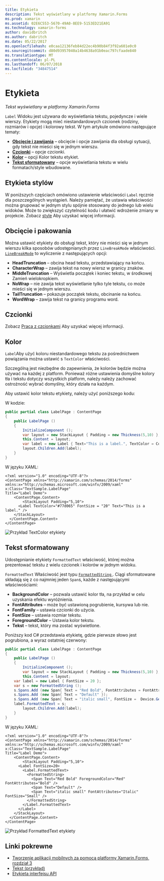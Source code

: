 ```yaml
---
title: Etykieta
description: Tekst wyświetlany w platformy Xamarin.Forms
ms.prod: xamarin
ms.assetid: 02E6C553-5670-49A0-8EE9-5153ED21EA91
ms.technology: xamarin-forms
author: davidbritch
ms.author: dabritch
ms.date: 05/22/2017
ms.openlocfilehash: e0caa12136feb84d22ec4b90b84f3f92a601e0c0
ms.sourcegitcommit: d80d93957040a14b4638a91b0eac797cfaade840
ms.translationtype: MT
ms.contentlocale: pl-PL
ms.lasthandoff: 06/07/2018
ms.locfileid: "34847514"
---
```

# <a name="label"></a>Etykieta

_Tekst wyświetlany w platformy Xamarin.Forms_

`Label` Widoku jest używana do wyświetlania tekstu, pojedyncze i wiele wierszy. Etykiety mogą mieć niestandardowych czcionek (rodziny, rozmiarów i opcje) i kolorowy tekst. W tym artykule omówiono następujące tematy:

- **[Obcięcie i zawijania](#Truncation_and_Wrapping)**  &ndash; obcięcie i opcje zawijania dla obsługi sytuacji, gdy tekst nie mieści się w jednym wierszu.
- **[Czcionki](#Font)**  &ndash; opcje czcionki.
- **[Kolor](#Color)**  &ndash; opcji Kolor tekstu etykiet.
- **[Tekst sformatowany](#Formatted_Text)**  &ndash; opcje wyświetlania tekstu w wielu formatach/style wbudowane.

## <a name="styling-label"></a>Etykieta stylów

W poniższych częściach omówiono ustawienie właściwości `Label` ręcznie dla poszczególnych wystąpień. Należy pamiętać, że ustawia właściwości można grupować w jednym stylu spójnie stosowany do jednego lub wielu widoków. Może to zwiększyć czytelność kodu i ułatwić wdrożenie zmiany w projekcie. Zobacz [style](~/xamarin-forms/user-interface/text/styles.md) Aby uzyskać więcej informacji.

<a name="Truncation_and_Wrapping" />

## <a name="truncation-and-wrapping"></a>Obcięcie i pakowania

Można ustawić etykiety do obsługi tekst, który nie mieści się w jednym wierszu kilka sposobów udostępnianych przez `LineBreakMode` właściwości. [`LineBreakMode`](https://developer.xamarin.com/api/type/Xamarin.Forms.LineBreakMode/) to wyliczenie z następujących opcji:

- **HeadTruncation** &ndash; obcina head tekstu, przedstawiający na końcu.
- **CharacterWrap** &ndash; zawija tekst na nowy wiersz w granicy znaków.
- **MiddleTruncation** &ndash; Wyświetla początek i koniec tekstu, w środkowej Zamień wielokropkiem.
- **NoWrap** &ndash; nie zawija tekst wyświetlanie tylko tyle tekstu, co może mieści się w jednym wierszu.
- **TailTruncation** &ndash; pokazuje początek tekstu, obcinanie na końcu.
- **WordWrap** &ndash; zawija tekst na granicy programu word.

## <a name="font"></a>Czcionki

Zobacz [Praca z czcionkami](~/xamarin-forms/user-interface/text/fonts.md) Aby uzyskać więcej informacji.

## <a name="color"></a>Kolor

`Label`Aby użyć koloru niestandardowego tekstu za pośrednictwem powiązania można ustawić s `TextColor` właściwości.

Szczególną jest niezbędne do zapewnienia, że kolorów będzie można używać na każdej z platform. Ponieważ różne ustawienia domyślne kolory tła i tekstu dotyczy wszystkich platform, należy należy zachować ostrożność wybrać domyślny, który działa na każdym.

Aby ustawić kolor tekstu etykiety, należy użyć poniższego kodu:

W kodzie:

```csharp
public partial class LabelPage : ContentPage
{
    public LabelPage ()
    {
        InitializeComponent ();
        var layout = new StackLayout { Padding = new Thickness(5,10) };
        this.Content = layout;
        var label = new Label { Text="This is a label.", TextColor = Color.FromHex("#77d065"), FontSize = 20 };
        layout.Children.Add(label);
    }
}
```

W języku XAML:

```xaml
<?xml version="1.0" encoding="UTF-8"?>
<ContentPage xmlns="http://xamarin.com/schemas/2014/forms"
xmlns:x="http://schemas.microsoft.com/winfx/2009/xaml"
x:Class="TextSample.LabelPage"
Title="Label Demo">
    <ContentPage.Content>
        <StackLayout Padding="5,10">
      <Label TextColor="#77d065" FontSize = "20" Text="This is a label." />
    </StackLayout>
  </ContentPage.Content>
</ContentPage>
```

![](label-images/textcolor.png "Przykład TextColor etykiety")

<a name="Formatted_Text" />

## <a name="formatted-text"></a>Tekst sformatowany

Udostępnianie etykiety `FormattedText` właściwość, której można prezentować tekstu z wielu czcionek i kolorów w jednym widoku.

`FormattedText` Właściwość jest typu [ `FormattedString` ](https://developer.xamarin.com/api/type/Xamarin.Forms.FormattedString/). Ciągi sformatowane składają się z co najmniej jeden `Span`s, każde z następującymi właściwościami:

- **BackgroundColor** &ndash; pozwala ustawić kolor tła, na przykład w celu uzyskania efektu wyróżnienia.
- **FontAttributes** &ndash; może być ustawioną pogrubienie, kursywa lub nie.
- **FontFamily** &ndash; ustawia czcionki do użycia.
- **FontSize** &ndash; ustawia rozmiar tekstu.
- **ForegroundColor** &ndash; Ustawia kolor tekstu.
- **Tekst** &ndash; tekst, który ma zostać wyświetlone.

Poniższy kod C# przedstawia etykietę, gdzie pierwsze słowo jest pogrubiona, a wyraz ostatniej czerwony:

```csharp
public partial class LabelPage : ContentPage
{
    public LabelPage ()
    {
        InitializeComponent ();
        var layout = new StackLayout { Padding = new Thickness(5,10) };
        this.Content = layout;
    var label = new Label { FontSize = 20 };
    var s = new FormattedString ();
    s.Spans.Add (new Span{ Text = "Red Bold", FontAttributes = FontAttributes.Bold });
    s.Spans.Add (new Span{ Text = "Default" });
    s.Spans.Add (new Span{ Text = "italic small", FontSize =  Device.GetNamedSize(NamedSize.Small, typeof(Label)), FontAttributes = FontAttributes.Italic});
    label.FormattedText = s;
        layout.Children.Add(label);
    }
}
```

W języku XAML:

```xaml
<?xml version="1.0" encoding="UTF-8"?>
<ContentPage xmlns="http://xamarin.com/schemas/2014/forms"
xmlns:x="http://schemas.microsoft.com/winfx/2009/xaml"
x:Class="TextSample.LabelPage"
Title="Label Demo">
    <ContentPage.Content>
        <StackLayout Padding="5,10">
      <Label FontSize=20>
        <Label.FormattedText>
          <FormattedString>
            <Span Text="Red Bold" ForegroundColor="Red" FontAttributes="Bold" />
            <Span Text="Default" />
            <Span Text="italic small" FontAttributes="Italic" FontSize="Small" />
          </FormattedString>
        </Label.FormattedText>
      </Label>
    </StackLayout>
  </ContentPage.Content>
</ContentPage>
```

![](label-images/formattedtext.png "Przykład FormattedText etykiety")


## <a name="related-links"></a>Linki pokrewne

- [Tworzenie aplikacji mobilnych za pomocą platformy Xamarin.Forms, rozdział 3](https://developer.xamarin.com/r/xamarin-forms/book/chapter03.pdf)
- [Tekst (przykład)](https://developer.xamarin.com/samples/xamarin-forms/UserInterface/Text)
- [Etykieta interfejsu API](https://developer.xamarin.com/api/type/Xamarin.Forms.Label/)

